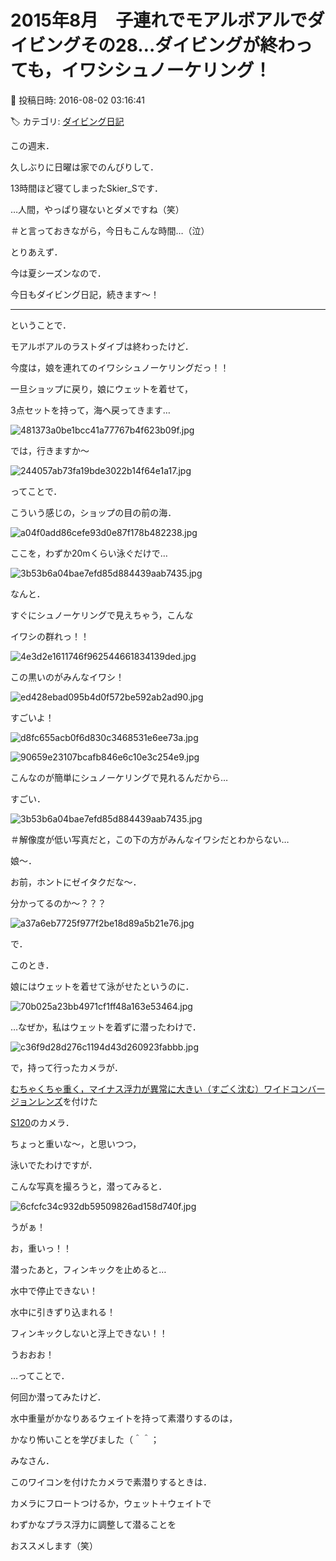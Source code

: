 # 2015年8月　子連れでモアルボアルでダイビングその28…ダイビングが終わっても，イワシシュノーケリング！

📅 投稿日時: 2016-08-02 03:16:41

🏷️ カテゴリ: [ダイビング日記](ce3a7a8d424d112fce83ee85c81a0e344.md)

この週末．


久しぶりに日曜は家でのんびりして．


13時間ほど寝てしまったSkier_Sです．





…人間，やっぱり寝ないとダメですね（笑）


＃と言っておきながら，今日もこんな時間…（泣）





とりあえず．


今は夏シーズンなので．


今日もダイビング日記，続きます～！





---


ということで．


モアルボアルのラストダイブは終わったけど．





今度は，娘を連れてのイワシシュノーケリングだっ！！





一旦ショップに戻り，娘にウェットを着せて，


3点セットを持って，海へ戻ってきます…




![481373a0be1bcc41a77767b4f623b09f.jpg](images/481373a0be1bcc41a77767b4f623b09f.jpg)







では，行きますか～




![244057ab73fa19bde3022b14f64e1a17.jpg](images/244057ab73fa19bde3022b14f64e1a17.jpg)







ってことで．


こういう感じの，ショップの目の前の海．




![a04f0add86cefe93d0e87f178b482238.jpg](images/a04f0add86cefe93d0e87f178b482238.jpg)




ここを，わずか20mくらい泳ぐだけで…




![3b53b6a04bae7efd85d884439aab7435.jpg](images/3b53b6a04bae7efd85d884439aab7435.jpg)




なんと．


すぐにシュノーケリングで見えちゃう，こんな


イワシの群れっ！！




![4e3d2e1611746f962544661834139ded.jpg](images/4e3d2e1611746f962544661834139ded.jpg)




この黒いのがみんなイワシ！




![ed428ebad095b4d0f572be592ab2ad90.jpg](images/ed428ebad095b4d0f572be592ab2ad90.jpg)




すごいよ！




![d8fc655acb0f6d830c3468531e6ee73a.jpg](images/d8fc655acb0f6d830c3468531e6ee73a.jpg)









![90659e23107bcafb846e6c10e3c254e9.jpg](images/90659e23107bcafb846e6c10e3c254e9.jpg)




こんなのが簡単にシュノーケリングで見れるんだから…


すごい．




![3b53b6a04bae7efd85d884439aab7435.jpg](images/3b53b6a04bae7efd85d884439aab7435.jpg)




＃解像度が低い写真だと，この下の方がみんなイワシだとわからない…





娘～．


お前，ホントにゼイタクだな～．


分かってるのか～？？？




![a37a6eb7725f977f2be18d89a5b21e76.jpg](images/a37a6eb7725f977f2be18d89a5b21e76.jpg)







で．


このとき．


娘にはウェットを着せて泳がせたというのに．




![70b025a23bb4971cf1ff48a163e53464.jpg](images/70b025a23bb4971cf1ff48a163e53464.jpg)




…なぜか，私はウェットを着ずに潜ったわけで．




![c36f9d28d276c1194d43d260923fabbb.jpg](images/c36f9d28d276c1194d43d260923fabbb.jpg)




で，持って行ったカメラが．


[むちゃくちゃ重く，マイナス浮力が異常に大きい（すごく沈む）ワイドコンバージョンレンズ](ed31cd510d06c71af213a49742d6aed1a.md)を付けた


[S120](ef11ac71ee3b5519e80ea4b1221ba57ee.md)のカメラ．


ちょっと重いな～，と思いつつ，


泳いでたわけですが．





こんな写真を撮ろうと，潜ってみると．




![6cfcfc34c932db59509826ad158d740f.jpg](images/6cfcfc34c932db59509826ad158d740f.jpg)




うがぁ！


お，重いっ！！


潜ったあと，フィンキックを止めると…


水中で停止できない！


水中に引きずり込まれる！


フィンキックしないと浮上できない！！


うおおお！





…ってことで．


何回か潜ってみたけど．


水中重量がかなりあるウェイトを持って素潜りするのは，


かなり怖いことを学びました（＾＾；





みなさん．


このワイコンを付けたカメラで素潜りするときは．


カメラにフロートつけるか，ウェット＋ウェイトで


わずかなプラス浮力に調整して潜ることを


おススメします（笑）
